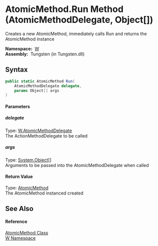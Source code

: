 AtomicMethod.Run Method (AtomicMethodDelegate, Object[])
========================================================
   Creates a new AtomicMethod, immediately calls Run and returns the AtomicMethod instance

  **Namespace:**  [W][1]  
  **Assembly:**  Tungsten (in Tungsten.dll)

Syntax
------

```csharp
public static AtomicMethod Run(
	AtomicMethodDelegate delegate,
	params Object[] args
)
```

#### Parameters

##### *delegate*
Type: [W.AtomicMethodDelegate][2]  
The ActionMethodDelegate to be called

##### *args*
Type: [System.Object][3][]  
Arguments to be passed into the AtomicMethodDelegate when called

#### Return Value
Type: [AtomicMethod][4]  
The AtomicMethod instanced created

See Also
--------

#### Reference
[AtomicMethod Class][4]  
[W Namespace][1]  

[1]: ../README.md
[2]: ../AtomicMethodDelegate/README.md
[3]: http://msdn.microsoft.com/en-us/library/e5kfa45b
[4]: README.md